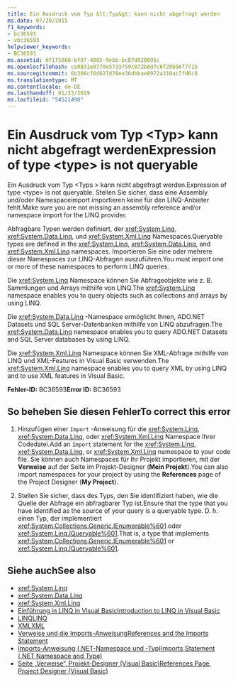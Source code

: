 ```yaml
---
title: Ein Ausdruck vom Typ &lt;Typ&gt; kann nicht abgefragt werden
ms.date: 07/20/2015
f1_keywords:
- bc36593
- vbc36593
helpviewer_keywords:
- BC36593
ms.assetid: 6f1f5860-bf97-4885-9ebb-bc87d028095c
ms.openlocfilehash: ce0831e0770e5733759c072b8d7c6f20b56f771b
ms.sourcegitcommit: 6b308cf6d627d78ee36dbbae8972a310ac7fd6c8
ms.translationtype: MT
ms.contentlocale: de-DE
ms.lasthandoff: 01/23/2019
ms.locfileid: "54521490"
---
```

# <a name="expression-of-type-lttypegt-is-not-queryable"></a><span data-ttu-id="f75eb-102">Ein Ausdruck vom Typ &lt;Typ&gt; kann nicht abgefragt werden</span><span class="sxs-lookup"><span data-stu-id="f75eb-102">Expression of type &lt;type&gt; is not queryable</span></span>
<span data-ttu-id="f75eb-103">Ein Ausdruck vom Typ \<Typs > kann nicht abgefragt werden.</span><span class="sxs-lookup"><span data-stu-id="f75eb-103">Expression of type \<type> is not queryable.</span></span> <span data-ttu-id="f75eb-104">Stellen Sie sicher, dass eine Assembly und/oder Namespaceimport importieren keine für den LINQ-Anbieter fehlt.</span><span class="sxs-lookup"><span data-stu-id="f75eb-104">Make sure you are not missing an assembly reference and/or namespace import for the LINQ provider.</span></span>  
  
 <span data-ttu-id="f75eb-105">Abfragbare Typen werden definiert, der <xref:System.Linq>, <xref:System.Data.Linq>, und <xref:System.Xml.Linq> Namespaces.</span><span class="sxs-lookup"><span data-stu-id="f75eb-105">Queryable types are defined in the <xref:System.Linq>, <xref:System.Data.Linq>, and <xref:System.Xml.Linq> namespaces.</span></span> <span data-ttu-id="f75eb-106">Importieren Sie eine oder mehrere dieser Namespaces zur LINQ-Abfragen auszuführen.</span><span class="sxs-lookup"><span data-stu-id="f75eb-106">You must import one or more of these namespaces to perform LINQ queries.</span></span>  
  
 <span data-ttu-id="f75eb-107">Die <xref:System.Linq> Namespace können Sie Abfrageobjekte wie z. B. Sammlungen und Arrays mithilfe von LINQ.</span><span class="sxs-lookup"><span data-stu-id="f75eb-107">The <xref:System.Linq> namespace enables you to query objects such as collections and arrays by using LINQ.</span></span>  
  
 <span data-ttu-id="f75eb-108">Die <xref:System.Data.Linq> -Namespace ermöglicht Ihnen, ADO.NET Datasets und SQL Server-Datenbanken mithilfe von LINQ abzufragen.</span><span class="sxs-lookup"><span data-stu-id="f75eb-108">The <xref:System.Data.Linq> namespace enables you to query ADO.NET Datasets and SQL Server databases by using LINQ.</span></span>  
  
 <span data-ttu-id="f75eb-109">Die <xref:System.Xml.Linq> Namespace können Sie XML-Abfrage mithilfe von LINQ und XML-Features in Visual Basic verwenden.</span><span class="sxs-lookup"><span data-stu-id="f75eb-109">The <xref:System.Xml.Linq> namespace enables you to query XML by using LINQ and to use XML features in Visual Basic.</span></span>  
  
 <span data-ttu-id="f75eb-110">**Fehler-ID:** BC36593</span><span class="sxs-lookup"><span data-stu-id="f75eb-110">**Error ID:** BC36593</span></span>  
  
## <a name="to-correct-this-error"></a><span data-ttu-id="f75eb-111">So beheben Sie diesen Fehler</span><span class="sxs-lookup"><span data-stu-id="f75eb-111">To correct this error</span></span>  
  
1.  <span data-ttu-id="f75eb-112">Hinzufügen einer `Import` -Anweisung für die <xref:System.Linq>, <xref:System.Data.Linq>, oder <xref:System.Xml.Linq> Namespace Ihrer Codedatei.</span><span class="sxs-lookup"><span data-stu-id="f75eb-112">Add an `Import` statement for the <xref:System.Linq>, <xref:System.Data.Linq>, or <xref:System.Xml.Linq> namespace to your code file.</span></span> <span data-ttu-id="f75eb-113">Sie können auch Namespaces für Ihr Projekt importieren, mit der **Verweise** auf der Seite im Projekt-Designer (**Mein Projekt**).</span><span class="sxs-lookup"><span data-stu-id="f75eb-113">You can also import namespaces for your project by using the **References** page of the Project Designer (**My Project**).</span></span>  
  
2.  <span data-ttu-id="f75eb-114">Stellen Sie sicher, dass des Typs, den Sie identifiziert haben, wie die Quelle der Abfrage ein abfragbarer Typ ist.</span><span class="sxs-lookup"><span data-stu-id="f75eb-114">Ensure that the type that you have identified as the source of your query is a queryable type.</span></span> <span data-ttu-id="f75eb-115">D. h. einen Typ, der implementiert <xref:System.Collections.Generic.IEnumerable%601> oder <xref:System.Linq.IQueryable%601>.</span><span class="sxs-lookup"><span data-stu-id="f75eb-115">That is, a type that implements <xref:System.Collections.Generic.IEnumerable%601> or <xref:System.Linq.IQueryable%601>.</span></span>  
  
## <a name="see-also"></a><span data-ttu-id="f75eb-116">Siehe auch</span><span class="sxs-lookup"><span data-stu-id="f75eb-116">See also</span></span>
- <xref:System.Linq>
- <xref:System.Data.Linq>
- <xref:System.Xml.Linq>
- [<span data-ttu-id="f75eb-117">Einführung in LINQ in Visual Basic</span><span class="sxs-lookup"><span data-stu-id="f75eb-117">Introduction to LINQ in Visual Basic</span></span>](../../../visual-basic/programming-guide/language-features/linq/introduction-to-linq.md)
- [<span data-ttu-id="f75eb-118">LINQ</span><span class="sxs-lookup"><span data-stu-id="f75eb-118">LINQ</span></span>](../../../visual-basic/programming-guide/language-features/linq/index.md)
- [<span data-ttu-id="f75eb-119">XML</span><span class="sxs-lookup"><span data-stu-id="f75eb-119">XML</span></span>](../../../visual-basic/programming-guide/language-features/xml/index.md)
- [<span data-ttu-id="f75eb-120">Verweise und die Imports-Anweisung</span><span class="sxs-lookup"><span data-stu-id="f75eb-120">References and the Imports Statement</span></span>](../../../visual-basic/programming-guide/program-structure/references-and-the-imports-statement.md)
- [<span data-ttu-id="f75eb-121">Imports-Anweisung (.NET-Namespace und -Typ)</span><span class="sxs-lookup"><span data-stu-id="f75eb-121">Imports Statement (.NET Namespace and Type)</span></span>](../../../visual-basic/language-reference/statements/imports-statement-net-namespace-and-type.md)
- [<span data-ttu-id="f75eb-122">Seite „Verweise“, Projekt-Designer (Visual Basic)</span><span class="sxs-lookup"><span data-stu-id="f75eb-122">References Page, Project Designer (Visual Basic)</span></span>](/visualstudio/ide/reference/references-page-project-designer-visual-basic)
